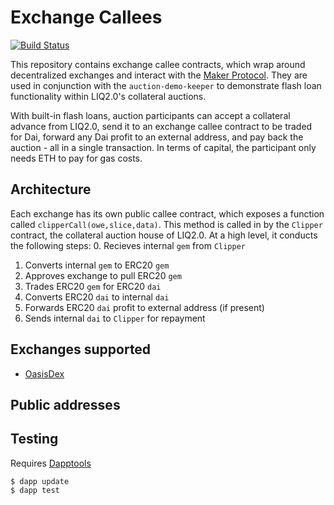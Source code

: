 # Exchange Callees
[![Build Status](https://travis-ci.com/makerdao/exchange-callees.svg?branch=master)](https://travis-ci.com/makerdao/exchange-callees)

This repository contains exchange callee contracts, which wrap around decentralized exchanges and interact with the [Maker Protocol](https://github.com/makerdao/dss). They are used in conjunction with the `auction-demo-keeper` to demonstrate flash loan functionality within LIQ2.0's collateral auctions.

With built-in flash loans, auction participants can accept a collateral advance from LIQ2.0, send it to an exchange callee contract to be traded for Dai, forward any Dai profit to an external address, and pay back the auction - all in a single transaction. In terms of capital, the participant only needs ETH to pay for gas costs.

## Architecture

Each exchange has its own public callee contract, which exposes a function called `clipperCall(owe,slice,data)`. This method is called in by the `Clipper` contract, the collateral auction house of LIQ2.0. At a high level, it conducts the following steps:
0. Recieves internal `gem` from `Clipper`
1. Converts internal `gem` to ERC20 `gem`
2. Approves exchange to pull ERC20 `gem`
3. Trades ERC20 `gem` for ERC20 `dai`
4. Converts ERC20 `dai` to internal `dai`
5. Forwards ERC20 `dai` profit to external address (if present)
6. Sends internal `dai` to `Clipper` for repayment

## Exchanges supported
* [OasisDex](https://oasisdex.com/)

## Public addresses


## Testing
Requires [Dapptools](https://github.com/dapphub/dapptools)
```
$ dapp update
$ dapp test
```
